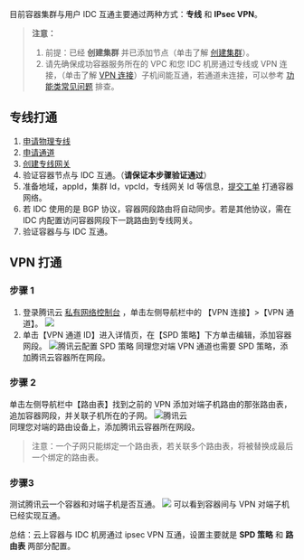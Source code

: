 目前容器集群与用户 IDC 互通主要通过两种方式：**专线** 和 **IPsec VPN**。

> **注意：**  
>1. 前提：已经 **创建集群** 并已添加节点（单击了解 [创建集群](https://cloud.tencent.com/document/product/457/11741)）。  
>2. 请先确保成功容器服务所在的 VPC 和您 IDC 机房通过专线或 VPN 连接，（单击了解 [VPN 连接](https://cloud.tencent.com/document/product/554/18988)）子机间能互通，若通道未连接，可以参考 [功能类常见问题](https://cloud.tencent.com/document/product/554/18904) 排查。
> 

## 专线打通

1. [申请物理专线](https://cloud.tencent.com/document/product/216/19244)
2. [申请通道](https://cloud.tencent.com/document/product/216/19250)
3. [创建专线网关](https://cloud.tencent.com/document/product/216/19256)
4. 验证容器节点与 IDC 互通。（**请保证本步骤验证通过**）
6. 准备地域，appId，集群 Id，vpcId，专线网关 Id 等信息，[提交工单](https://console.cloud.tencent.com/workorder/category) 打通容器网络。
7. 若 IDC 使用的是 BGP 协议，容器网段路由将自动同步。若是其他协议，需在 IDC 内配置访问容器网段下一跳路由到专线网关。
8. 验证容器与与 IDC 互通。

## VPN 打通
### 步骤 1
1. 登录腾讯云 [私有网络控制台](https://console.cloud.tencent.com/vpc) ，单击左侧导航栏中的 【VPN 连接】>【VPN 通道】。
![](https://main.qcloudimg.com/raw/ffaf709b5d36e54cd416a03c25ea203e.png)
2. 单击【VPN 通道 ID】进入详情页，在【SPD 策略】下方单击编辑，添加容器网段。 
![腾讯云配置 SPD 策略](https://main.qcloudimg.com/raw/07d18b2dd62d06025c0818537dae0e1a.png) 
同理您对端 VPN 通道也需要 SPD 策略，添加腾讯云容器所在网段。

### 步骤 2
单击左侧导航栏中【路由表】找到之前的 VPN 添加对端子机路由的那张路由表，追加容器网段，并关联子机所在的子网。
![腾讯云](https://main.qcloudimg.com/raw/fe58e868249a7730c1aa9913f49ee55f.png)  
同理您对端的路由设备上，添加腾讯云容器所在网段。

> 注意：一个子网只能绑定一个路由表，若关联多个路由表，将被替换成最后一个绑定的路由表。


### 步骤3 
测试腾讯云一个容器和对端子机是否互通。
![](https://main.qcloudimg.com/raw/118676ef1a435f250ad1a92f11f4cf96.png)
可以看到容器间与 VPN 对端子机已经实现互通。  

总结：云上容器与 IDC 机房通过 ipsec VPN 互通，设置主要就是 **SPD 策略** 和 **路由表** 两部分配置。
